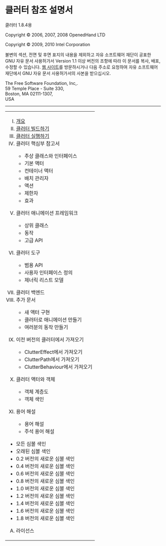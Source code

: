 # 클러터 참조 설명서 #

클러터 1.8.4용

Copyright &copy; 2006, 2007, 2008 OpenedHand LTD

Copyright &copy; 2009, 2010 Intel Corporation

불변의 섹션, 전면 및 후면 표지의 내용을 제외하고 자유 소프트웨어 재단이 공표한 GNU 자유 문서 사용허가서 Version 1.1 이상 버전의 조항에 따라 이 문서를 복사, 배포, 수정할 수 있습니다. [웹 사이트](http://www.fsf.org)를 방문하시거나 다음 주소로 요청하여 자유 소프트웨어 재단에서 GNU 자유 문서 사용허가서의 사본을 받으십시오.

The Free Software Foundation, Inc,.<br/>
59 Temple Place - Suite 330,<br/>
Boston, MA 02111-1307,<br/>
USA

----

<table border=0 width="100%">
<tr><td>
<ol type="I">
	<li><a href="./chap1.markdown">개요</a></li>
	<li><a href="./chap2.markdown">클러터 빌드하기</a></li>
	<li><a href="./chap3.markdown">클러터 실행하기</a></li>
	<li>클러터 핵심부 참고서</li>
	<ul>
		<li>추상 클래스와 인터페이스</li>
		<li>기본 액터</li>
		<li>컨테이너 액터</li>
		<li>배치 관리자</li>
		<li>액션</li>
		<li>제한자</li>
		<li>효과</li>
	</ul>
</ol>
<ol type="I" start="5">
	<li>클러터 애니메이션 프레임워크</li>
	<ul>
		<li>상위 클래스</li>
		<li>동작</li>
		<li>고급 API</li>
	</ul>
</ol>
<ol type="I" start="6">
	<li>클러터 도구</li>
	<ul>
		<li>범용 API</li>
		<li>사용자 인터페이스 정의</li>
		<li>제너릭 리스트 모델</li>
	</ul>
</ol>
<ol type="I" start="7">
	<li>클러터 백엔드</li>
	<li>추가 문서</li>
	<ul>
		<li>새 액터 구현</li>
		<li>클러터로 애니메이션 만들기</li>
		<li>여러분의 동작 만들기</li>
	</ul>
</ol>
<ol type="I" start="9">
	<li>이전 버전의 클러터에서 가져오기</li>
	<ul>
		<li>ClutterEffect에서 가져오기</li>
		<li>ClutterPath에서 가져오기</li>
		<li>ClutterBehaviour에서 가져오기</li>
	</ul>
</ol>
<ol type="I" start="10">
	<li>클러터 액터와 객체</li>
	<ul>
		<li>객체 계층도</li>
		<li>객체 색인</li>
	</ul>
</ol>
<ol type="I" start="11">
	<li>용어 해설</li>
	<ul>
		<li>용어 해설</li>
		<li>주석 용어 해설</li>
	</ul>
</ol>

<ul>
	<li>모든 심볼 색인</li>
	<li>오래된 심볼 색인</li>
	<li>0.2 버전의 새로운 심볼 색인</li>
	<li>0.4 버전의 새로운 심볼 색인</li>
	<li>0.6 버전의 새로운 심볼 색인</li>
	<li>0.8 버전의 새로운 심볼 색인</li>
	<li>1.0 버전의 새로운 심볼 색인</li>
	<li>1.2 버전의 새로운 심볼 색인</li>
	<li>1.4 버전의 새로운 심볼 색인</li>
	<li>1.6 버전의 새로운 심볼 색인</li>
	<li>1.8 버전의 새로운 심볼 색인</li>
</ul>

<ol type="A">
	<li>라이선스</li>
</ol>

</td></tr>
</table>

